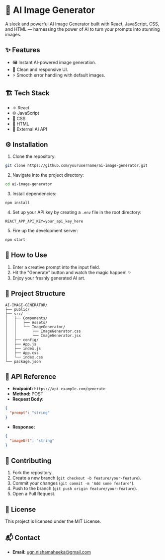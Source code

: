# 🚀 AI Image Generator

A sleek and powerful AI Image Generator built with React, JavaScript, CSS, and HTML — harnessing the power of AI to turn your prompts into stunning images.

## ✨ Features
- 🖼️ Instant AI-powered image generation.
- 🎨 Clean and responsive UI.
- ⚡ Smooth error handling with default images.

## 🏗️ Tech Stack
- ⚛️ React
- 🌐 JavaScript
- 💅 CSS
- 📄 HTML
- 🔑 External AI API

## ⚙️ Installation

1. Clone the repository:
```bash
git clone https://github.com/yourusername/ai-image-generator.git
```
2. Navigate into the project directory:
```bash
cd ai-image-generator
```
3. Install dependencies:
```bash
npm install
```
4. Set up your API key by creating a `.env` file in the root directory:
```
REACT_APP_API_KEY=your_api_key_here
```
5. Fire up the development server:
```bash
npm start
```

## 🚦 How to Use
1. Enter a creative prompt into the input field.
2. Hit the "Generate" button and watch the magic happen! ✨
3. Enjoy your freshly generated AI art.

## 📁 Project Structure
```
AI-IMAGE-GENERATOR/
├── public/
├── src/
│   ├── Components/
│   │   ├── Assets/
│   │   └── ImageGenerator/
│   │       ├── ImageGenerator.css
│   │       └── ImageGenerator.jsx
│   ├── config/
│   ├── App.js
│   ├── index.js
│   ├── App.css
│   └── index.css
└── package.json
```

## 🔌 API Reference
- **Endpoint:** `https://api.example.com/generate`
- **Method:** POST
- **Request Body:**
```json
{
  "prompt": "string"
}
```
- **Response:**
```json
{
  "imageUrl": "string"
}
```

## 🤝 Contributing
1. Fork the repository.
2. Create a new branch (`git checkout -b feature/your-feature`).
3. Commit your changes (`git commit -m 'Add some feature'`).
4. Push to the branch (`git push origin feature/your-feature`).
5. Open a Pull Request.

## 📜 License
This project is licensed under the MIT License.

## 📬 Contact
- **Email:** ugn.nishamaheeka@gmail.com


